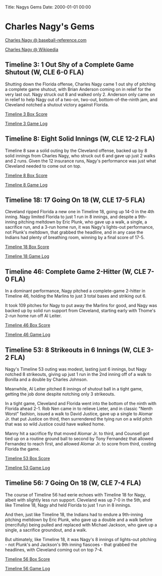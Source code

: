 Title: Nagys Gems
Date: 2000-01-01 00:00

# Charles Nagy's Gems

[Charles Nagy @ baseball-reference.com](https://www.baseball-reference.com/players/n/nagych01.shtml)

[Charles Nagy @ Wikipedia](https://en.wikipedia.org/wiki/Charles_Nagy)

## Timeline 3: 1 Out Shy of a Complete Game Shutout (W, CLE 6-0 FLA)

Shutting down the Florida offense, Charles Nagy came 1 out shy of pitching a complete game
shutout, with Brian Anderson coming on in relief for the very last out. Nagy struck out 8
and walked only 2. Anderson only came on in relief to help Nagy out of a two-on, two-out,
bottom-of-the-ninth jam, and Cleveland notched a shutout victory against Florida.

[Timeline 3 Box Score](/almanacs/infinite_cleveland_g03_cle6fla0/box_scores/game_box_1.html)

[Timeline 3 Game Log](/almanacs/infinite_cleveland_g03_cle6fla0/game_logs/log_1.html)

## Timeline 8: Eight Solid Innings (W, CLE 12-2 FLA)

Timeline 8 saw a solid outing by the Cleveland offense, backed up by 8 solid innings from
Charles Nagy, who struck out 6 and gave up just 2 walks and 2 runs. Given the 12 insurance
runs, Nagy's performance was just what Cleveland needed to come out on top.

[Timeline 8 Box Score](/almanacs/infinite_cleveland_g08_cle12fla2/box_scores/game_box_1.html)

[Timeline 8 Game Log](/almanacs/infinite_cleveland_g08_cle12fla2/game_logs/log_1.html)

## Timeline 18: 17 Going On 18 (W, CLE 17-5 FLA)

Cleveland ripped Florida a new one in Timeline 18, going up 14-0 in the 4th inning.
Nagy limited Florida to just 1 run in 8 innings, and despite a 9th-inning pitching meltdown
by Eric Plunk, who gave up a walk, a single, a sacrifice run, and a 3-run home run,
it was Nagy's lights-out performance, not Plunk's meltdown, that grabbed the headline,
and in any case the Indians had plenty of breathing room, winning by a final score of 17-5.

[Timeline 18 Box Score](/almanacs/infinite_cleveland_g18_cle17fla6/box_scores/game_box_1.html)

[Timeline 18 Game Log](/almanacs/infinite_cleveland_g18_cle17fla6/game_logs/log_1.html)

## Timeline 46: Complete Game 2-Hitter (W, CLE 7-0 FLA)

In a dominant performance, Nagy pitched a complete-game 2-hitter
in Timeline 46, holding the Marlins to just 3 total bases
and striking out 6.

It took 109 pitches for Nagy to put away the Marlins for good,
and Nagy was backed up by solid run support from Cleveland,
starting early with Thome's 2-run home run off Al Leiter.

[Timeline 46 Box Score](/almanacs/infinite_cleveland_g46_cle7fla0/box_scores/game_box_1.html)

[Timeline 46 Game Log](/almanacs/infinite_cleveland_g46_cle7fla0/game_logs/log_1.html)

## Timeline 53: 8 Strikeouts in 6 Innings (W, CLE 3-2 FLA)

Nagy's Timeline 53 outing was modest, lasting just 6 innings, but Nagy notched
8 strikeouts, giving up just 1 run in the 2nd inning off of a walk to Bonilla
and a double by Charles Johnson.

Meanwhile, Al Leiter pitched 8 innings of shutout ball in a tight game, getting the job done
despite notching only 3 strikeouts. 

In a tight game, Cleveland and Florida went into the bottom of the ninth with Florida
ahead 2-1. Rob Nen came in to relieve Lieter, and in classic "Nenth Worst" fashion,
issued a walk to David Justice, gave up a single to Alomar Jr. that put Justice on third,
then surrendered the tying run on a wild pitch that was so wild Justice could have
walked home.

Manny hit a sacrifice fly that moved Alomar Jr. to third, and Counsell got tied up on a
routine ground ball to second by Tony Fernandez that allowed Fernandez to reach first,
and allowed Alomar Jr. to score from third, costing Florida the game.

[Timeline 53 Box Score](/almanacs/infinite_cleveland_g53_cle3fla2/box_scores/game_box_1.html)

[Timeline 53 Game Log](/almanacs/infinite_cleveland_g53_cle3fla2/game_logs/log_1.html)

## Timeline 56: 7 Going On 18 (W, CLE 7-4 FLA)

The course of Timeline 56 had eerie echoes with Timeline 18 for Nagy, albeit with slightly
less run support. Cleveland was up 7-0 in the 5th, and like Timeline 18, Nagy ahd held Florida
to just 1 run in 8 innings.

And then, just like Timeline 18, the Indians had to endure a 9th-inning pitching meltdown by
Eric Plunk, who gave up a double and a walk before (mercifully) being pulled and replaced with
Michael Jackson, who gave up a single, a sacrifice groundout, and a walk.

But ultimately, like Timeline 18, it was Nagy's 8 innings of lights-out pitching - not Plunk's
and Jackson's 9th inning fiascoes - that grabbed the headlines, with Cleveland coming out on top 7-4.

[Timeline 56 Box Score](/almanacs/infinite_cleveland_g56_cle7fla4/box_scores/game_box_1.html)

[Timeline 56 Game Log](/almanacs/infinite_cleveland_g56_cle7fla4/game_logs/log_1.html)

